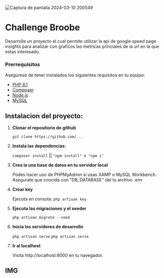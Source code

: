 ![Captura de pantalla 2024-03-10 200549](https://github.com/GonzaloGiambagno/Broobe_Challenge/assets/95254418/76ee3300-dbf3-4674-bb4b-4d376bea9c27)

# Challenge Broobe 

Desarrolle un proyecto el cual permite utilizar la api de google speed page insights para analizar con graficos las metricas princiales de la url en la que estas interesado.

### Prerrequisitos

Asegúrese de tener instalados los siguientes requisitos en tu equipo:

- [PHP 8.1](https://www.php.net/)
- [Composer](https://getcomposer.org/)
- [Node.js](https://nodejs.org/)
- [MySQL](https://www.mysql.com/)


## Instalacion del proyecto: 

1. **Clonar el repositorio de github**

    `git clone https://github.com/...`

2. **Instala las dependencias:**

    `composer install` || 
    `"npm install" o "npm i"`

3. **Crea la una base de datos en tu servidor local**

    Podes hacer uso de PHPMyAdmin si usas XAMP o MySQL Workbench.
    Asegurate que concida con "DB_DATABASE" del tu archivo .env

4. **Crear key**

    Ejecuta en consola: `php artisan key`

5. **Ejecuta las migraciones y el seeder**

    `php artisan migrate --seed`

6. **Inicia los servidores de desarrollo**

    `php artisan serve`
    `php artisan serve`

7. **Ir al localhost**

    Visita http://localhost:8000 en tu navegador.





## IMG


